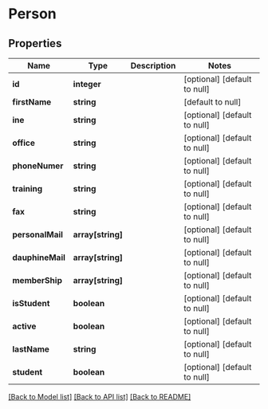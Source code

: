 # Person

## Properties
Name | Type | Description | Notes
------------ | ------------- | ------------- | -------------
**id** | **integer** |  | [optional] [default to null]
**firstName** | **string** |  | [default to null]
**ine** | **string** |  | [optional] [default to null]
**office** | **string** |  | [optional] [default to null]
**phoneNumer** | **string** |  | [optional] [default to null]
**training** | **string** |  | [optional] [default to null]
**fax** | **string** |  | [optional] [default to null]
**personalMail** | **array[string]** |  | [optional] [default to null]
**dauphineMail** | **array[string]** |  | [optional] [default to null]
**memberShip** | **array[string]** |  | [optional] [default to null]
**isStudent** | **boolean** |  | [optional] [default to null]
**active** | **boolean** |  | [optional] [default to null]
**lastName** | **string** |  | [optional] [default to null]
**student** | **boolean** |  | [optional] [default to null]

[[Back to Model list]](../README.md#documentation-for-models) [[Back to API list]](../README.md#documentation-for-api-endpoints) [[Back to README]](../README.md)


